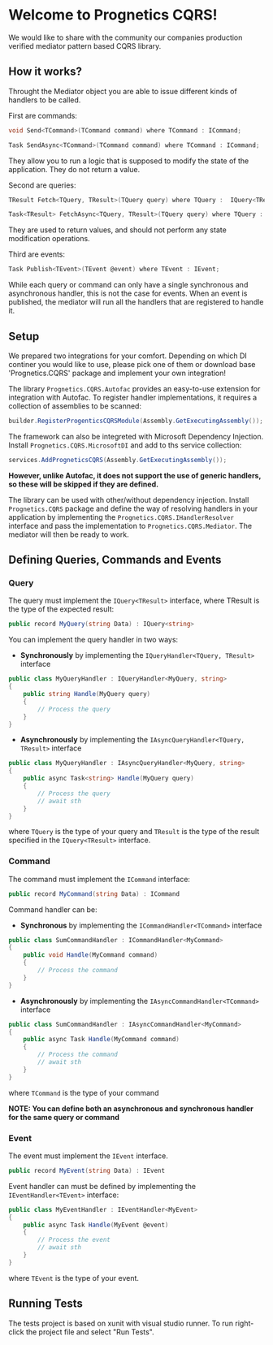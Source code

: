 
# Welcome to Prognetics CQRS!

We would like to share with the community our companies production verified mediator pattern based CQRS library.

## **How it works?**

Throught the Mediator object you are able to issue different kinds of handlers to be called.

First are commands:
```c#
void Send<TCommand>(TCommand command) where TCommand : ICommand;

Task SendAsync<TCommand>(TCommand command) where TCommand : ICommand;
```
They allow you to run a logic that is supposed to modify the state of the application. They do not return a value.

Second are queries:
```c#
TResult Fetch<TQuery, TResult>(TQuery query) where TQuery :  IQuery<TResult>;

Task<TResult> FetchAsync<TQuery, TResult>(TQuery query) where TQuery : IQuery<TResult>;
```
They are used to return values, and should not perform any state modification operations.


Third are events:
```c#
Task Publish<TEvent>(TEvent @event) where TEvent : IEvent;
```
While each query or command can only have a single synchronous and asynchronous handler, this is not the case for events. When an event is published, the mediator will run all the handlers that are registered to handle it.

## **Setup**
We prepared two integrations for your comfort. Depending on which DI continer you would like to use, please pick one of them or download base 'Prognetics.CQRS' package and implement your own integration!

The library `Prognetics.CQRS.Autofac` provides an easy-to-use extension for integration with Autofac. To register handler implementations, it requires a collection of assemblies to be scanned:

```c#
builder.RegisterProgenticsCQRSModule(Assembly.GetExecutingAssembly());
```

The framework can also be integreted with Microsoft Dependency Injection. Install `Prognetics.CQRS.MicrosoftDI` and add to ths service collection:

```c#
services.AddProgneticsCQRS(Assembly.GetExecutingAssembly());
```

**However, unlike Autofac, it does not support the use of generic handlers, so these will be skipped if they are defined.**


The library can be used with other/without dependency injection. Install `Prognetics.CQRS` package and define the way of resolving handlers in your application by implementing the `Prognetics.CQRS.IHandlerResolver` interface and pass the implementation to `Prognetics.CQRS.Mediator`. The mediator will then be ready to work.

## **Defining Queries, Commands and Events**

### **Query**
The query must implement the `IQuery<TResult>` interface, where TResult is the type of the expected result:

```c#
public record MyQuery(string Data) : IQuery<string>
```

 You can implement the query handler in two ways:

 - **Synchronously** by implementing the `IQueryHandler<TQuery, TResult>` interface

```c#
public class MyQueryHandler : IQueryHandler<MyQuery, string>
{
    public string Handle(MyQuery query)
    {
        // Process the query
    }
}
```

 - **Asynchronously** by implementing the `IAsyncQueryHandler<TQuery, TResult>` interface

```c#
public class MyQueryHandler : IAsyncQueryHandler<MyQuery, string>
{
    public async Task<string> Handle(MyQuery query)
    {
        // Process the query
        // await sth
    }
}
```

where `TQuery` is the type of your query and `TResult` is the type of the result specified in the `IQuery<TResult>` interface.


### **Command**
The command must implement the `ICommand` interface:

```c#
public record MyCommand(string Data) : ICommand
```

Command handler can be:
 - **Synchronous** by implementing the `ICommandHandler<TCommand>` interface

```c#
public class SumCommandHandler : ICommandHandler<MyCommand>
{
    public void Handle(MyCommand command)
    {
        // Process the command
    }
}
```

 - **Asynchronously** by implementing the `IAsyncCommandHandler<TCommand>` interface

```c#
public class SumCommandHandler : IAsyncCommandHandler<MyCommand>
{
    public async Task Handle(MyCommand command)
    {
        // Process the command
        // await sth
    }
}
```
where `TCommand` is the type of your command

**NOTE: You can define both an asynchronous and synchronous handler for the same query or command**

### **Event**
The event must implement the `IEvent` interface.

```c#
public record MyEvent(string Data) : IEvent
```

Event handler can must be defined by implementing the `IEventHandler<TEvent>` interface:
```c#
public class MyEventHandler : IEventHandler<MyEvent>
{
    public async Task Handle(MyEvent @event)
    {
        // Process the event
        // await sth
    }
}
```
 where `TEvent` is the type of your event.



## Running Tests

The tests project is based on xunit with visual studio runner. To run right-click the project file and select "Run Tests".


